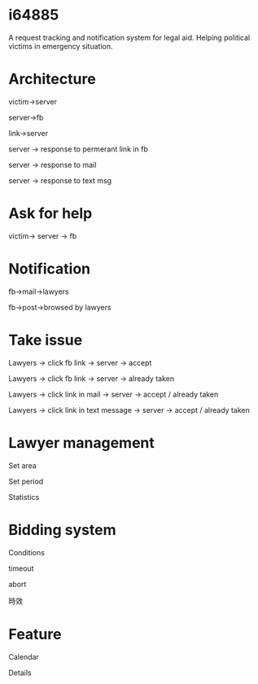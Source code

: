 i64885
======
A request tracking and notification system for legal aid.  Helping political victims in emergency situation.  


# Architecture

victim->server

server->fb

link->server

server -> response to permerant link in fb

server -> response to mail

server -> response to text msg

# Ask for help

victim-> server -> fb

# Notification

fb->mail->lawyers  

fb->post->browsed by lawyers 

# Take issue

Lawyers -> click fb link -> server -> accept

Lawyers -> click fb link -> server -> already taken

Lawyers -> click link in mail -> server -> accept / already taken

Lawyers -> click link in text message -> server -> accept / already taken

# Lawyer management

Set area

Set period

Statistics

# Bidding system

Conditions

timeout

abort

時效

# Feature

Calendar

Details
